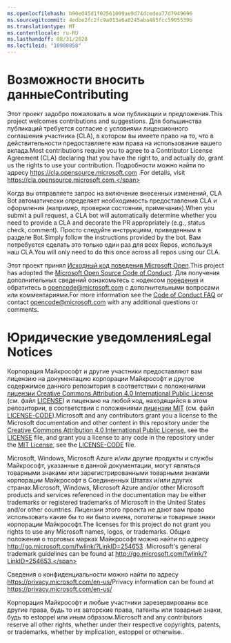 ```yaml
---
ms.openlocfilehash: b90e045d1f02561009ae9d74dcedea77d7949696
ms.sourcegitcommit: 4edbe2fc2fc9a013e6a0245aba485fcc5905539b
ms.translationtype: MT
ms.contentlocale: ru-RU
ms.lasthandoff: 08/31/2020
ms.locfileid: "10980858"
---
```


# <span data-ttu-id="69140-101">Возможности вносить данные</span><span class="sxs-lookup"><span data-stu-id="69140-101">Contributing</span></span>

<span data-ttu-id="69140-102">Этот проект задобро пожаловать в мои публикации и предложения.</span><span class="sxs-lookup"><span data-stu-id="69140-102">This project welcomes contributions and suggestions.</span></span>  <span data-ttu-id="69140-103">Для большинства публикаций требуется согласие с условиями лицензионного соглашения участника (CLA), в котором вы имеете право на то, что в действительности предоставляете нам права на использование вашего вклада.</span><span class="sxs-lookup"><span data-stu-id="69140-103">Most contributions require you to agree to a Contributor License Agreement (CLA) declaring that you have the right to, and actually do, grant us the rights to use your contribution.</span></span> <span data-ttu-id="69140-104">Подробности можно найти по адресу https://cla.opensource.microsoft.com .</span><span class="sxs-lookup"><span data-stu-id="69140-104">For details, visit https://cla.opensource.microsoft.com.</span></span>

<span data-ttu-id="69140-105">Когда вы отправляете запрос на включение внесенных изменений, CLA Bot автоматически определяет необходимость предоставления CLA и оформления (например, проверки состояния, примечания).</span><span class="sxs-lookup"><span data-stu-id="69140-105">When you submit a pull request, a CLA bot will automatically determine whether you need to provide a CLA and decorate the PR appropriately (e.g., status check, comment).</span></span> <span data-ttu-id="69140-106">Просто следуйте инструкциям, приведенным в разделе Bot.</span><span class="sxs-lookup"><span data-stu-id="69140-106">Simply follow the instructions provided by the bot.</span></span> <span data-ttu-id="69140-107">Вам потребуется сделать это только один раз для всех Repos, используя наш CLA.</span><span class="sxs-lookup"><span data-stu-id="69140-107">You will only need to do this once across all repos using our CLA.</span></span>

<span data-ttu-id="69140-108">Этот проект принял [Исходный код поведения Microsoft Open](https://opensource.microsoft.com/codeofconduct/).</span><span class="sxs-lookup"><span data-stu-id="69140-108">This project has adopted the [Microsoft Open Source Code of Conduct](https://opensource.microsoft.com/codeofconduct/).</span></span>
<span data-ttu-id="69140-109">Для получения дополнительных сведений ознакомьтесь с кодексом [поведения](https://opensource.microsoft.com/codeofconduct/faq/) и обратитесь в [opencode@microsoft.com](mailto:opencode@microsoft.com) с дополнительными вопросами или комментариями.</span><span class="sxs-lookup"><span data-stu-id="69140-109">For more information see the [Code of Conduct FAQ](https://opensource.microsoft.com/codeofconduct/faq/) or contact [opencode@microsoft.com](mailto:opencode@microsoft.com) with any additional questions or comments.</span></span>

# <span data-ttu-id="69140-110">Юридические уведомления</span><span class="sxs-lookup"><span data-stu-id="69140-110">Legal Notices</span></span>

<span data-ttu-id="69140-111">Корпорация Майкрософт и другие участники предоставляют вам лицензию на документацию корпорации Майкрософт и другое содержимое данного репозитория в соответствии с положениями [лицензии Creative Commons Attribution 4.0 International Public License](https://creativecommons.org/licenses/by/4.0/legalcode) (см. файл [LICENSE](LICENSE)) и лицензию на любой код, находящийся в этом репозитории, в соответствии с положениями [лицензии MIT](https://opensource.org/licenses/MIT) (см. файл [LICENSE-CODE](LICENSE-CODE)).</span><span class="sxs-lookup"><span data-stu-id="69140-111">Microsoft and any contributors grant you a license to the Microsoft documentation and other content in this repository under the [Creative Commons Attribution 4.0 International Public License](https://creativecommons.org/licenses/by/4.0/legalcode), see the [LICENSE](LICENSE) file, and grant you a license to any code in the repository under the [MIT License](https://opensource.org/licenses/MIT), see the [LICENSE-CODE](LICENSE-CODE) file.</span></span>

<span data-ttu-id="69140-112">Microsoft, Windows, Microsoft Azure и/или другие продукты и службы Майкрософт, указанные в данной документации, могут являться товарными знаками или зарегистрированными товарными знаками корпорации Майкрософт в Соединенных Штатах и/или других странах.</span><span class="sxs-lookup"><span data-stu-id="69140-112">Microsoft, Windows, Microsoft Azure and/or other Microsoft products and services referenced in the documentation may be either trademarks or registered trademarks of Microsoft in the United States and/or other countries.</span></span>
<span data-ttu-id="69140-113">Лицензии этого проекта не дают вам право использовать какие бы то ни было имена, логотипы и товарные знаки корпорации Майкрософт.</span><span class="sxs-lookup"><span data-stu-id="69140-113">The licenses for this project do not grant you rights to use any Microsoft names, logos, or trademarks.</span></span>
<span data-ttu-id="69140-114">Общие положения о торговых марках Майкрософт можно найти по адресу http://go.microsoft.com/fwlink/?LinkID=254653 .</span><span class="sxs-lookup"><span data-stu-id="69140-114">Microsoft's general trademark guidelines can be found at http://go.microsoft.com/fwlink/?LinkID=254653.</span></span>

<span data-ttu-id="69140-115">Сведения о конфиденциальности можно найти по адресу https://privacy.microsoft.com/en-us/</span><span class="sxs-lookup"><span data-stu-id="69140-115">Privacy information can be found at https://privacy.microsoft.com/en-us/</span></span>

<span data-ttu-id="69140-116">Корпорация Майкрософт и любые участники зарезервированы все другие права, будь то их авторские права, патенты или товарные знаки, будь то estoppel или иным образом.</span><span class="sxs-lookup"><span data-stu-id="69140-116">Microsoft and any contributors reserve all other rights, whether under their respective copyrights, patents, or trademarks, whether by implication, estoppel or otherwise..</span></span>
